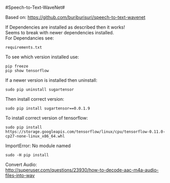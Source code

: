 #Speech-to-Text-WaveNet#

Based on: https://github.com/buriburisuri/speech-to-text-wavenet  

If Dependencies are installed as described then it works!   
Seems to break with newer dependencies installed.   
For Dependancies see:  

    requirements.txt

To see which version installed use:    

    pip freeze
    pip show tensorflow

If a newer version is installed then uninstall: 

    sudo pip uninstall sugartensor

Then install correct version: 

    sudo pip install sugartensor==0.0.1.9

To install correct version of tensorflow: 

    sudo pip install https://storage.googleapis.com/tensorflow/linux/cpu/tensorflow-0.11.0-cp27-none-linux_x86_64.whl

ImportError: No module named  

    sudo -H pip install
    
Convert Audio:  
http://superuser.com/questions/23930/how-to-decode-aac-m4a-audio-files-into-wav